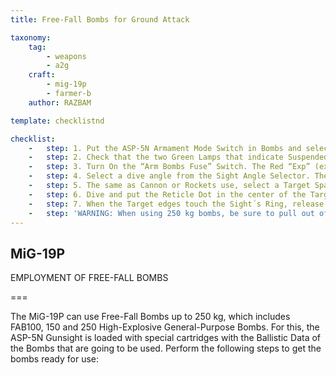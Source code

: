 ```yaml
---
title: Free-Fall Bombs for Ground Attack 

taxonomy:
    tag:
        - weapons
        - a2g
    craft: 
        - mig-19p
        - farmer-b
    author: RAZBAM

template: checklistnd

checklist:
    -   step: 1. Put the ASP-5N Armament Mode Switch in Bombs and select the Release Setting (Auto-Manual). 
    -   step: 2. Check that the two Green Lamps that indicate Suspended Loads on the Pylons are illuminated 
    -   step: 3. Turn On the “Arm Bombs Fuse” Switch. The Red “Exp” (explosion) Lamp should illuminate. 
    -   step: 4. Select a dive angle from the Sight Angle Selector. The Angles are limited to values between 20 to 50 degrees. Best Angles for Bombing are from 30 to 50 degrees (the Reticle will move down out of the view in Level Flight). 
    -   step: 5. The same as Cannon or Rockets use, select a Target Span (if between 7-70 meters) and desired Distance for Bombing (depending on the target, the best bombing distance is from 1,500 to 2,000 meters). 
    -   step: 6. Dive and put the Reticle Dot in the center of the Target, eliminate all yaw. The best dive speed is between 600 and 800 km/h. Use airbrakes if necessary. 
    -   step: 7. When the Target edges touch the Sight´s Ring, release the Bombs and perform a 4-G pullout.<br /> Both the Green Lamps for “Suspended Loads” should extinguish. 
    -   step: 'WARNING: When using 250 kg bombs, be sure to pull out of the dive before reaching an altitude of 700 meters, otherwise the Aircraft may be damaged by the explosion.'
---
```


## MiG-19P 
EMPLOYMENT OF FREE-FALL BOMBS 

===

The MiG-19P can use Free-Fall Bombs up to 250 kg, which includes FAB100, 150 and 250 High-Explosive General-Purpose Bombs. For this, the ASP-5N Gunsight is loaded with special cartridges with the Ballistic Data of the Bombs that are going to be used. Perform the following steps to get the bombs ready for use:  
